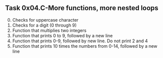 ## Task 0x04.C-More functions, more nested loops
  0. Checks for uppercase character
  1. Checks for a digit (0 through 9)
  2. Function that multiplies two integers
  3. Function that prints 0 to 9, followed by a new line
  4. Function that prints 0-9, followed by new line. Do not print 2 and 4
  5. Function that prints 10 times the numbers from 0-14, followed by a new line 
